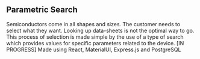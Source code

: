 ## Parametric Search

Semiconductors come in all shapes and sizes. The customer needs to select what they want. Looking up data-sheets is not the optimal way to go. This process of selection is made simple by the use of a type of search which provides values for specific parameters related to the device.
[IN PROGRESS] Made using React, MaterialUI, Express.js and PostgreSQL
